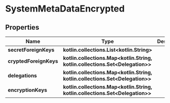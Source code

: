 
# SystemMetaDataEncrypted

## Properties
Name | Type | Description | Notes
------------ | ------------- | ------------- | -------------
**secretForeignKeys** | **kotlin.collections.List&lt;kotlin.String&gt;** |  |
**cryptedForeignKeys** | **kotlin.collections.Map&lt;kotlin.String, kotlin.collections.Set&lt;Delegation&gt;&gt;** |  |
**delegations** | **kotlin.collections.Map&lt;kotlin.String, kotlin.collections.Set&lt;Delegation&gt;&gt;** |  |
**encryptionKeys** | **kotlin.collections.Map&lt;kotlin.String, kotlin.collections.Set&lt;Delegation&gt;&gt;** |  |
